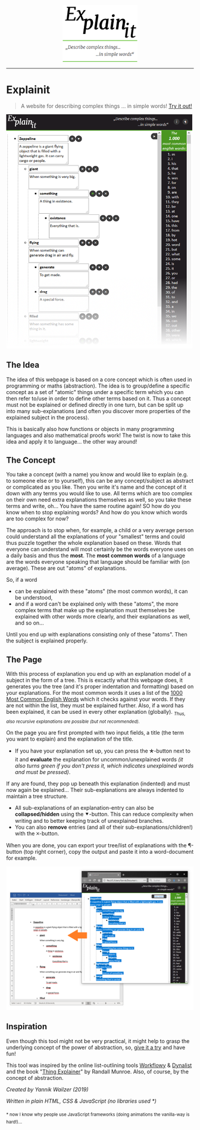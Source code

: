 <div align="center"><img src="res/explainit-logo-dark.png" width="200px"/></div>
<div align="center"><img src="res/claim.png" width="200px"/></div>


<hr>

# Explainit
>A website for describing complex things ... in simple words! [Try it out!](https://tryops.github.io/explainit/)

<img src="res/demo.png" width="500px"/>

## The Idea
The idea of this webpage is based on a core concept which is often used in programming or maths (abstraction). 
The idea is to group/define a specific concept as a set of "atomic" things under a specific term which you can then refer to/use in order to define other terms based on it. 
Thus a concept must not be explained or defined directly in one turn, but can be split up into many sub-explanations 
(and often you discover more properties of the explained subject in the process). 

This is basically also how functions or objects in many programming languages and also mathematical proofs work! 
The twist is now to take this idea and apply it to language... the other way around! 

## The Concept
You take a concept (with a name) you know and would like to explain (e.g. to someone else or to yourself), this can be any concept/subject as abstract or complicated as you like. 
Then you write it's name and the concept of it down with any terms you would like to use. 
All terms which are too complex on their own need extra explanations themselves as well, so you take these terms and write, oh...
You have the same routine again! SO how do you know when to stop explaining words? And how do you know which words are too complex for now?

The approach is to stop when, for example, a child or a very average person could understand all the explanations of your "smallest" terms and could thus puzzle together the whole explanation based on these. 
Words that everyone can understand will most certainly be the words everyone uses on a daily basis and thus the **most**. 
The **most common words** of a language are the words everyone speaking that language should be familiar with (on average). These are out "atoms" of explanations. 

So, if a word 
- can be explained with these "atoms" (the most common words), it can be understood, 
- and if a word can't be explained only with these "atoms", the more complex terms that make up the explanation must themselves be explained with other words more clearly, and their explanations as well, and so on... 

Until you end up with explanations consisting only of these "atoms". Then the subject is explained properly.  

## The Page
With this process of explanation you end up with an explanation model of a subject in the form of a tree. 
This is excactly what this webpage does, it generates you the tree (and it's proper indentation and formatting) based on your explanations. 
For the most common words it uses a list of the [1000 Most Common English Words](https://1000mostcommonwords.com/1000-most-common-english-words/) which it checks against your words. 
If they are not within the list, they must be explained further. Also, if a word has been explained, it can be used in every other explanation (globally). <sub>_Thus, also recursive explanations are possible (but not recommended)._</sub>

On the page you are first prompted with two input fields, a title (the term you want to explain) and the explanation of the title. 
- If you have your explanation set up, you can press the 🞱-button next to it and **evaluate** the explanation for uncommon/unexplained words 
*(it also turns green if you don't press it, which indicates unexplained words and must be pressed)*. 

If any are found, they pop up beneath this explanation (indented) and must now again be explained...
Their sub-explanations are always indented to maintain a tree structure. 

- All sub-explanations of an explanation-entry can also be **collapsed/hidden** using the ⯆-button. This can reduce complexity when writing and to better keeping track of unexplained branches. 
- You can also **remove** entries (and all of their sub-explanations/children!) with the 🞪-button.

When you are done, you can export your tree/list of explanations with the ¶-button (top right corner), copy the output and paste it into a word-document for example. 

<img src="res/word.png" width="600px"/>

## Inspiration
Even though this tool might not be very practical, it might help to grasp the underlying concept of the power of abstraction, so, [give it a try](https://tryops.github.io/explainit/) and have fun!

This tool was inspired by the online list-outlining tools [Workflowy](https://workflowy.com) & [Dynalist](https://dynalist.io) and the book "[Thing Explainer](https://xkcd.com/thing-explainer/)" by Randall Munroe.
Also, of course, by the concept of abstraction. 

_Created by Yannik Wailzer (2019)_

_Written in plain HTML, CSS & JavaScript (no libraries used *)_

<sub>* now I know why people use JavaScript frameworks (doing animations the vanilla-way is hard!)...</sub>
